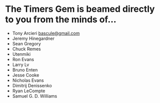 # The Timers Gem is beamed directly to you from the minds of...

- Tony Arcieri <bascule@gmail.com>
- Jeremy Hinegardner
- Sean Gregory
- Chuck Remes
- Utenmiki
- Ron Evans
- Larry Lv
- Bruno Enten
- Jesse Cooke
- Nicholas Evans
- Dimitrij Denissenko
- Ryan LeCompte
- Samuel G. D. Williams
